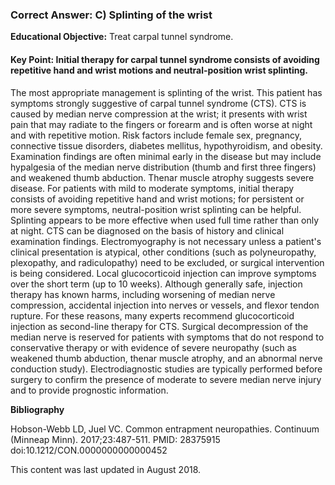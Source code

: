 
### Correct Answer: C) Splinting of the wrist 

**Educational Objective:** Treat carpal tunnel syndrome.

#### **Key Point:** Initial therapy for carpal tunnel syndrome consists of avoiding repetitive hand and wrist motions and neutral-position wrist splinting.

The most appropriate management is splinting of the wrist. This patient has symptoms strongly suggestive of carpal tunnel syndrome (CTS). CTS is caused by median nerve compression at the wrist; it presents with wrist pain that may radiate to the fingers or forearm and is often worse at night and with repetitive motion. Risk factors include female sex, pregnancy, connective tissue disorders, diabetes mellitus, hypothyroidism, and obesity. Examination findings are often minimal early in the disease but may include hypalgesia of the median nerve distribution (thumb and first three fingers) and weakened thumb abduction. Thenar muscle atrophy suggests severe disease. For patients with mild to moderate symptoms, initial therapy consists of avoiding repetitive hand and wrist motions; for persistent or more severe symptoms, neutral-position wrist splinting can be helpful. Splinting appears to be more effective when used full time rather than only at night.
CTS can be diagnosed on the basis of history and clinical examination findings. Electromyography is not necessary unless a patient's clinical presentation is atypical, other conditions (such as polyneuropathy, plexopathy, and radiculopathy) need to be excluded, or surgical intervention is being considered.
Local glucocorticoid injection can improve symptoms over the short term (up to 10 weeks). Although generally safe, injection therapy has known harms, including worsening of median nerve compression, accidental injection into nerves or vessels, and flexor tendon rupture. For these reasons, many experts recommend glucocorticoid injection as second-line therapy for CTS.
Surgical decompression of the median nerve is reserved for patients with symptoms that do not respond to conservative therapy or with evidence of severe neuropathy (such as weakened thumb abduction, thenar muscle atrophy, and an abnormal nerve conduction study). Electrodiagnostic studies are typically performed before surgery to confirm the presence of moderate to severe median nerve injury and to provide prognostic information.

**Bibliography**

Hobson-Webb LD, Juel VC. Common entrapment neuropathies. Continuum (Minneap Minn). 2017;23:487-511. PMID: 28375915 doi:10.1212/CON.0000000000000452

This content was last updated in August 2018.